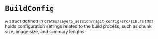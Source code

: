 # `BuildConfig`

A struct defined in `crates/layer5_session/ragit-config/src/lib.rs` that holds configuration settings related to the build process, such as chunk size, image size, and summary lengths.